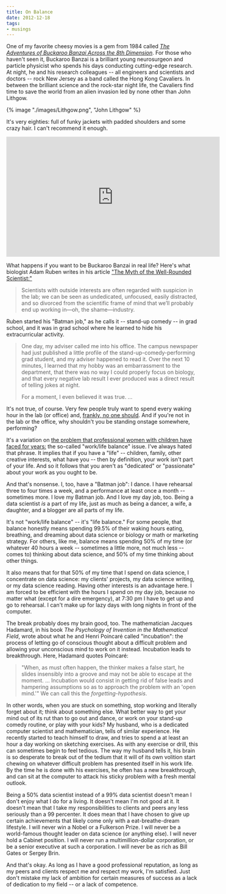 ```yaml
---
title: On Balance
date: 2012-12-18
tags:
- musings
---
```

<p>One of my favorite cheesy movies is a gem from 1984 called <a href="http://en.wikipedia.org/wiki/The_Adventures_of_Buckaroo_Banzai_Across_the_8th_Dimension"><em>The Adventures of Buckaroo Banzai Across the 8th Dimension</em></a>. For those who haven't seen it, Buckaroo Banzai is a brilliant young neurosurgeon and particle physicist who spends his days conducting cutting-edge research. At night, he and his research colleagues -- all engineers and scientists and doctors -- rock New Jersey as a band called the Hong Kong Cavaliers. In between the brilliant science and the rock-star night life, the Cavaliers find time to save the world from an alien invasion led by none other than John Lithgow.</p>

{% image "./images/Lithgow.png", "John Lithgow" %}

<p>It's very eighties: full of funky jackets with padded shoulders and some crazy hair. I can't recommend it enough.</p>

<p align="center">
<iframe width="560" height="315" src="https://www.youtube-nocookie.com/embed/AbBMzGUlIRw" frameborder="0" allow="accelerometer; autoplay; encrypted-media; gyroscope; picture-in-picture" allowfullscreen></iframe>
</p>

<p>What happens if you want to be Buckaroo Banzai in real life? Here's what biologist Adam Ruben writes in his article <a href="http://sciencecareers.sciencemag.org/career_magazine/previous_issues/articles/2012_12_14/caredit.a1200137">"The Myth of the Well-Rounded Scientist:"</a></p>
<blockquote><p>Scientists with outside interests are often regarded with suspicion in the lab; we can be seen as undedicated, unfocused, easily distracted, and so divorced from the scientific frame of mind that we’ll probably end up working in—oh, the shame—industry.</p></blockquote>
<p>Ruben started his "Batman job," as he calls it -- stand-up comedy -- in grad school, and it was in grad school where he learned to hide his extracurricular activity.</p>
<blockquote><p>One day, my adviser called me into his office. The campus newspaper had just published a little profile of the stand-up-comedy-performing grad student, and my adviser happened to read it. Over the next 10 minutes, I learned that my hobby was an embarrassment to the department, that there was no way I could properly focus on biology, and that every negative lab result I ever produced was a direct result of telling jokes at night.</p>
<p>For a moment, I even believed it was true. …</p></blockquote>
<p>It's not true, of course. Very few people truly want to spend every waking hour in the lab (or office) and, <a href="http://www.salon.com/2012/03/14/bring_back_the_40_hour_work_week/">frankly, no one should</a>. And if you're not in the lab or the office, why shouldn't you be standing onstage somewhere, performing?</p>

<p>It's a variation on <a href="http://www.theatlantic.com/magazine/archive/2012/07/why-women-still-cant-have-it-all/309020/">the problem that professional women with children have faced for years:</a> the so-called "work/life balance" issue. I've always hated that phrase. It implies that if you have a "life" -- children, family, other creative interests, what have you -- then by definition, your work isn't part of your life. And so it follows that you aren't as "dedicated" or "passionate" about your work as you ought to be.</p>
<p>And that's nonsense. I, too, have a "Batman job": I dance. I have rehearsal three to four times a week, and a performance at least once a month -- sometimes more. I love my Batman job. And I love my day job, too. Being a data scientist <em>is</em> a part of my life, just as much as being a dancer, a wife, a daughter, and a blogger are all parts of my life.</p>
<p>It's not "work/life balance" -- it's "life balance." For some people, that balance honestly means spending 99.5% of their waking hours eating, breathing, and dreaming about data science or biology or math or marketing strategy. For others, like me, balance means spending 50% of my time (or whatever 40 hours a week -- sometimes a little more, not much less -- comes to) thinking about data science, and 50% of my time thinking about other things.</p>
<p>It also means that for that 50% of my time that I spend on data science, I concentrate on data science: my clients' projects, my data science writing, or my data science reading. Having other interests is an advantage here. I am forced to be efficient with the hours I spend on my day job, because no matter what (except for a dire emergency), at 7:30 pm I have to get up and go to rehearsal. I can't make up for lazy days with long nights in front of the computer.</p>
<p>The break probably does my brain good, too. The mathematician Jacques Hadamard, in his book <em>The Psychology of Invention in the Mathematical Field</em>, wrote about what he and Henri Poincaré called "incubation": the process of letting go of conscious thought about a difficult problem and allowing your unconscious mind to work on it instead. Incubation leads to breakthrough. Here, Hadamard quotes Poincaré:</p>
<blockquote><p>"When, as must often happen, the thinker makes a false start, he slides insensibly into a groove and may not be able to escape at the moment. … Incubation would consist in getting rid of false leads and hampering assumptions so as to approach the problem with an 'open mind.'" We can call this the <em>forgetting-hypothesis</em>.</p></blockquote>
<p>In other words, when you are stuck on something, stop working and literally forget about it; think about something else. What better way to get your mind out of its rut than to go out and dance, or work on your stand-up comedy routine, or play with your kids? My husband, who is a dedicated computer scientist and mathematician, tells of similar experience. He recently started to teach himself to draw, and tries to spend a at least an hour a day working on sketching exercises. As with any exercise or drill, this can sometimes begin to feel tedious. The way my husband tells it, his brain is so desperate to break out of the tedium that it will of its own volition start chewing on whatever difficult problem has presented itself in his work life. By the time he is done with his exercises, he often has a new breakthrough, and can sit at the computer to attack his sticky problem with a fresh mental outlook.</p>
<p>Being a 50% data scientist instead of a 99% data scientist doesn't mean I don't enjoy what I do for a living. It doesn't mean I'm not good at it. It doesn't mean that I take my responsibilities to clients and peers any less seriously than a 99 percenter. It does mean that I have chosen to give up certain achievements that likely come only with a eat-breathe-dream lifestyle. I will never win a Nobel or a Fulkerson Prize. I will never be a world-famous thought leader on data science (or anything else). I will never hold a Cabinet position. I will never run a multimillion-dollar corporation, or be a senior executive at such a corporation. I will never be as rich as Bill Gates or Sergey Brin. </p>
<p>And that's okay. As long as I have a good professional reputation, as long as my peers and clients respect me and respect my work, I'm satisfied. Just don't mistake my lack of ambition for certain measures of success as a lack of dedication to my field -- or a lack of competence.</p>
